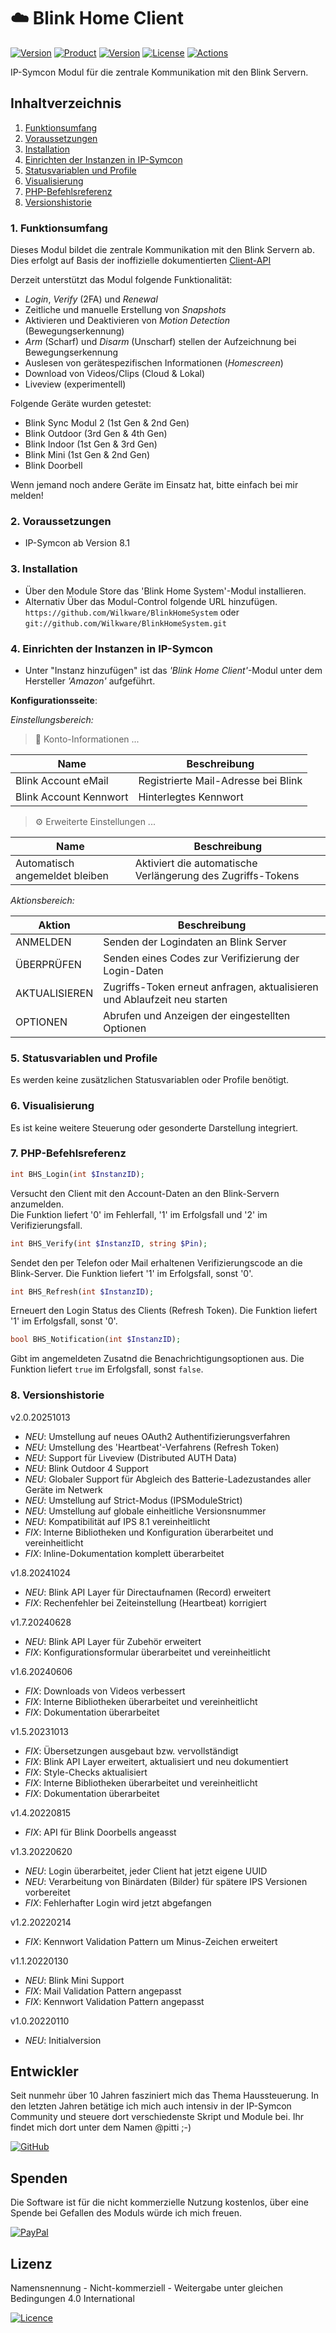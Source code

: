 # ☁️ Blink Home Client

[![Version](https://img.shields.io/badge/Symcon-PHP--Modul-red.svg?style=flat-square)](https://www.symcon.de/service/dokumentation/entwicklerbereich/sdk-tools/sdk-php/)
[![Product](https://img.shields.io/badge/Symcon%20Version-8.1-blue.svg?style=flat-square)](https://www.symcon.de/produkt/)
[![Version](https://img.shields.io/badge/Modul%20Version-2.0.20251013-orange.svg?style=flat-square)](https://github.com/Wilkware/BlinkHomeSystem)
[![License](https://img.shields.io/badge/License-CC%20BY--NC--SA%204.0-green.svg?style=flat-square)](https://creativecommons.org/licenses/by-nc-sa/4.0/)
[![Actions](https://img.shields.io/github/actions/workflow/status/wilkware/BlinkHomeSystem/ci.yml?branch=main&label=CI&style=flat-square)](https://github.com/Wilkware/BlinkHomeSystem/actions)

IP-Symcon Modul für die zentrale Kommunikation mit den Blink Servern.

## Inhaltverzeichnis

1. [Funktionsumfang](#user-content-1-funktionsumfang)
2. [Voraussetzungen](#user-content-2-voraussetzungen)
3. [Installation](#user-content-3-installation)
4. [Einrichten der Instanzen in IP-Symcon](#user-content-4-einrichten-der-instanzen-in-ip-symcon)
5. [Statusvariablen und Profile](#user-content-5-statusvariablen-und-profile)
6. [Visualisierung](#user-content-6-visualisierung)
7. [PHP-Befehlsreferenz](#user-content-7-php-befehlsreferenz)
8. [Versionshistorie](#user-content-8-versionshistorie)

### 1. Funktionsumfang

Dieses Modul bildet die zentrale Kommunikation mit den Blink Servern ab.  
Dies erfolgt auf Basis der inoffizielle dokumentierten [Client-API](https://github.com/MattTW/BlinkMonitorProtocol)

Derzeit unterstützt das Modul folgende Funktionalität:  

* _Login_, _Verify_ (2FA) und _Renewal_
* Zeitliche und manuelle Erstellung von _Snapshots_
* Aktivieren und Deaktivieren von _Motion Detection_ (Bewegungserkennung)
* _Arm_ (Scharf) und _Disarm_ (Unscharf) stellen der Aufzeichnung bei Bewegungserkennung
* Auslesen von gerätespezifischen Informationen (_Homescreen_)
* Download von Videos/Clips (Cloud & Lokal)
* Liveview (experimentell)

Folgende Geräte wurden getestet:

* Blink Sync Modul 2 (1st Gen & 2nd Gen)
* Blink Outdoor (3rd Gen & 4th Gen)
* Blink Indoor (1st Gen & 3rd Gen)
* Blink Mini (1st Gen & 2nd Gen)
* Blink Doorbell

Wenn jemand noch andere Geräte im Einsatz hat, bitte einfach bei mir melden!

### 2. Voraussetzungen

* IP-Symcon ab Version 8.1

### 3. Installation

* Über den Module Store das 'Blink Home System'-Modul installieren.
* Alternativ Über das Modul-Control folgende URL hinzufügen.  
`https://github.com/Wilkware/BlinkHomeSystem` oder `git://github.com/Wilkware/BlinkHomeSystem.git`

### 4. Einrichten der Instanzen in IP-Symcon

* Unter "Instanz hinzufügen" ist das _'Blink Home Client'_-Modul unter dem Hersteller _'Amazon'_ aufgeführt.

__Konfigurationsseite__:

_Einstellungsbereich:_

> 🔐 Konto-Informationen ...

Name                    | Beschreibung
----------------------- | ----------------------------------
Blink Account eMail     | Registrierte Mail-Adresse bei Blink
Blink Account Kennwort  | Hinterlegtes Kennwort

> ⚙️ Erweiterte Einstellungen ...

Name                    | Beschreibung
----------------------- | ---------------------------------
Automatisch angemeldet bleiben | Aktiviert die automatische Verlängerung des Zugriffs-Tokens

_Aktionsbereich:_

Aktion                  | Beschreibung
----------------------- | ---------------------------------
ANMELDEN                | Senden der Logindaten an Blink Server
ÜBERPRÜFEN              | Senden eines Codes zur Verifizierung der Login-Daten
AKTUALISIEREN           | Zugriffs-Token erneut anfragen, aktualisieren  und Ablaufzeit neu starten
OPTIONEN                | Abrufen und Anzeigen der eingestellten Optionen

### 5. Statusvariablen und Profile

Es werden keine zusätzlichen Statusvariablen oder Profile benötigt.

### 6. Visualisierung

Es ist keine weitere Steuerung oder gesonderte Darstellung integriert.

### 7. PHP-Befehlsreferenz

```php
int BHS_Login(int $InstanzID);
```

Versucht den Client mit den Account-Daten an den Blink-Servern anzumelden.  
Die Funktion liefert '0' im Fehlerfall, '1' im Erfolgsfall und '2' im Verifizierungsfall.

```php
int BHS_Verify(int $InstanzID, string $Pin);
```

Sendet den per Telefon oder Mail erhaltenen Verifizierungscode an die Blink-Server.
Die Funktion liefert '1' im Erfolgsfall, sonst '0'.

```php
int BHS_Refresh(int $InstanzID);
```

Erneuert den Login Status des Clients (Refresh Token).
Die Funktion liefert '1' im Erfolgsfall, sonst '0'.

```php
bool BHS_Notification(int $InstanzID);
```

Gibt im angemeldeten Zusatnd die Benachrichtigungsoptionen aus.
Die Funktion liefert `true` im Erfolgsfall, sonst `false`.

### 8. Versionshistorie

v2.0.20251013

* _NEU_: Umstellung auf neues OAuth2 Authentifizierungsverfahren
* _NEU_: Umstellung des 'Heartbeat'-Verfahrens (Refresh Token)
* _NEU_: Support für Liveview (Distributed AUTH Data)
* _NEU_: Blink Outdoor 4 Support
* _NEU_: Globaler Support für Abgleich des Batterie-Ladezustandes aller Geräte im Netwerk
* _NEU_: Umstellung auf Strict-Modus (IPSModuleStrict)
* _NEU_: Umstellung auf globale einheitliche Versionsnummer
* _NEU_: Kompatibilität auf IPS 8.1 vereinheitlicht
* _FIX_: Interne Bibliotheken und Konfiguration überarbeitet und vereinheitlicht
* _FIX_: Inline-Dokumentation komplett überarbeitet

v1.8.20241024

* _NEU_: Blink API Layer für Directaufnamen (Record) erweitert
* _FIX_: Rechenfehler bei Zeiteinstellung (Heartbeat) korrigiert

v1.7.20240628

* _NEU_: Blink API Layer für Zubehör erweitert
* _FIX_: Konfigurationsformular überarbeitet und vereinheitlicht

v1.6.20240606

* _FIX_: Downloads von Videos verbessert
* _FIX_: Interne Bibliotheken überarbeitet und vereinheitlicht
* _FIX_: Dokumentation überarbeitet

v1.5.20231013

* _FIX_: Übersetzungen ausgebaut bzw. vervollständigt
* _FIX_: Blink API Layer erweitert, aktualisiert und neu dokumentiert
* _FIX_: Style-Checks aktualisiert
* _FIX_: Interne Bibliotheken überarbeitet und vereinheitlicht
* _FIX_: Dokumentation überarbeitet

v1.4.20220815

* _FIX_: API für Blink Doorbells angeasst

v1.3.20220620

* _NEU_: Login überarbeitet, jeder Client hat jetzt eigene UUID
* _NEU_: Verarbeitung von Binärdaten (Bilder) für spätere IPS Versionen vorbereitet
* _FIX_: Fehlerhafter Login wird jetzt abgefangen

v1.2.20220214

* _FIX_: Kennwort Validation Pattern um Minus-Zeichen erweitert

v1.1.20220130

* _NEU_: Blink Mini Support
* _FIX_: Mail Validation Pattern angepasst
* _FIX_: Kennwort Validation Pattern angepasst

v1.0.20220110

* _NEU_: Initialversion

## Entwickler

Seit nunmehr über 10 Jahren fasziniert mich das Thema Haussteuerung. In den letzten Jahren betätige ich mich auch intensiv in der IP-Symcon Community und steuere dort verschiedenste Skript und Module bei. Ihr findet mich dort unter dem Namen @pitti ;-)

[![GitHub](https://img.shields.io/badge/GitHub-@wilkware-181717.svg?style=for-the-badge&logo=github)](https://wilkware.github.io/)

## Spenden

Die Software ist für die nicht kommerzielle Nutzung kostenlos, über eine Spende bei Gefallen des Moduls würde ich mich freuen.

[![PayPal](https://img.shields.io/badge/PayPal-spenden-00457C.svg?style=for-the-badge&logo=paypal)](https://www.paypal.com/cgi-bin/webscr?cmd=_s-xclick&hosted_button_id=8816166)

## Lizenz

Namensnennung - Nicht-kommerziell - Weitergabe unter gleichen Bedingungen 4.0 International

[![Licence](https://img.shields.io/badge/License-CC_BY--NC--SA_4.0-EF9421.svg?style=for-the-badge&logo=creativecommons)](https://creativecommons.org/licenses/by-nc-sa/4.0/)
